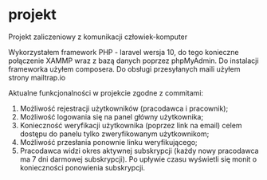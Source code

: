 # projekt
 Projekt zaliczeniowy z komunikacji człowiek-komputer

 Wykorzystałem framework PHP - laravel wersja 10, do tego konieczne połączenie XAMMP wraz z bazą danych poprzez phpMyAdmin.
 Do instalacji frameworka użyłem composera.
 Do obsługi przesyłanych maili użyłem strony mailtrap.io

 Aktualne funkcjonalności w projekcie zgodne z commitami:
 1. Możliwość rejestracji użytkowników (pracodawca i pracownik);
 2. Możliwość logowania się na panel główny użytkownika;
 3. Konieczność weryfikacji użytkownika (poprzez link na email) celem dostępu do panelu tylko zweryfikowanym użytkownikom;
 4. Możliwość przesłania ponownie linku weryfikującego;
 5. Pracodawca widzi okres aktywnej subskrypcji (każdy nowy pracodawca ma 7 dni darmowej subskrypcji). Po upływie czasu wyświetli się monit o konieczności ponowienia subskrypcji.
